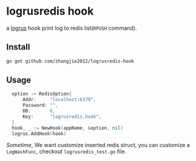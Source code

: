 # logrusredis hook

a [logrus](https://github.com/sirupsen/logrus) hook print log to redis list(`RPUSH` command).

## Install

```sh
go get github.com/zhangjie2012/logrusredis-hook
```

## Usage

``` go
  option := RedisOption{
	  Addr:     "localhost:6379",
	  Password: "",
	  DB:       0,
	  Key:      "logrusredis.hook",
  }
  hook, _ := NewHook(appName, &option, nil)
  logrus.AddHook(hook)
```

*Sometime*, We want customize inserted redis struct, you can customize a `LogWashFunc`, checkout `logrusredis_test.go` file.

